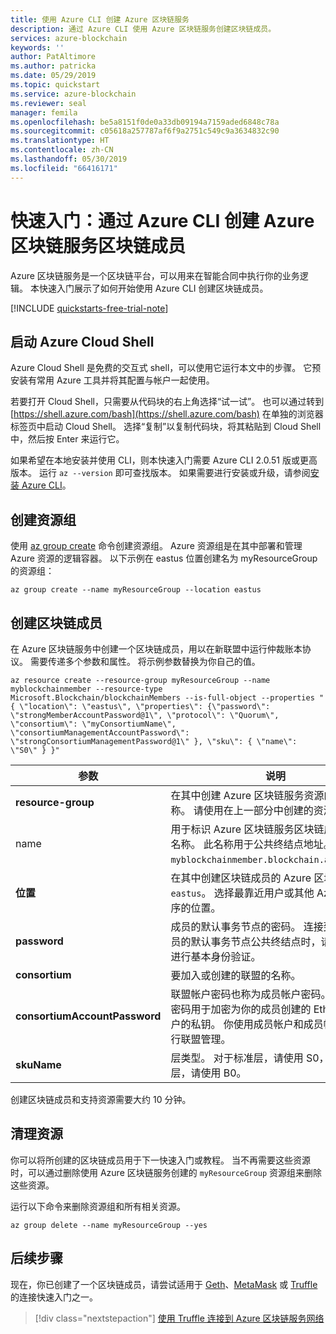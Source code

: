```yaml
---
title: 使用 Azure CLI 创建 Azure 区块链服务
description: 通过 Azure CLI 使用 Azure 区块链服务创建区块链成员。
services: azure-blockchain
keywords: ''
author: PatAltimore
ms.author: patricka
ms.date: 05/29/2019
ms.topic: quickstart
ms.service: azure-blockchain
ms.reviewer: seal
manager: femila
ms.openlocfilehash: be5a8151f0de0a33db09194a7159aded6848c78a
ms.sourcegitcommit: c05618a257787af6f9a2751c549c9a3634832c90
ms.translationtype: HT
ms.contentlocale: zh-CN
ms.lasthandoff: 05/30/2019
ms.locfileid: "66416171"
---
```

# <a name="quickstart-create-an-azure-blockchain-service-blockchain-member-using-azure-cli"></a>快速入门：通过 Azure CLI 创建 Azure 区块链服务区块链成员

Azure 区块链服务是一个区块链平台，可以用来在智能合同中执行你的业务逻辑。 本快速入门展示了如何开始使用 Azure CLI 创建区块链成员。

[!INCLUDE [quickstarts-free-trial-note](../../../includes/quickstarts-free-trial-note.md)]

## <a name="launch-azure-cloud-shell"></a>启动 Azure Cloud Shell

Azure Cloud Shell 是免费的交互式 shell，可以使用它运行本文中的步骤。 它预安装有常用 Azure 工具并将其配置与帐户一起使用。

若要打开 Cloud Shell，只需要从代码块的右上角选择“试一试”。  也可以通过转到 [https://shell.azure.com/bash](https://shell.azure.com/bash) 在单独的浏览器标签页中启动 Cloud Shell。 选择“复制”以复制代码块，将其粘贴到 Cloud Shell 中，然后按 Enter 来运行它。 

如果希望在本地安装并使用 CLI，则本快速入门需要 Azure CLI 2.0.51 版或更高版本。 运行 `az --version` 即可查找版本。 如果需要进行安装或升级，请参阅[安装 Azure CLI](https://docs.microsoft.com/cli/azure/install-azure-cli)。

## <a name="create-a-resource-group"></a>创建资源组

使用 [az group create](https://docs.microsoft.com/cli/azure/group) 命令创建资源组。 Azure 资源组是在其中部署和管理 Azure 资源的逻辑容器。 以下示例在 eastus 位置创建名为 myResourceGroup 的资源组：  

```azurecli-interactive
az group create --name myResourceGroup --location eastus
```

## <a name="create-a-blockchain-member"></a>创建区块链成员

在 Azure 区块链服务中创建一个区块链成员，用以在新联盟中运行仲裁账本协议。 需要传递多个参数和属性。 将示例参数替换为你自己的值。

```azurecli-interactive
az resource create --resource-group myResourceGroup --name myblockchainmember --resource-type Microsoft.Blockchain/blockchainMembers --is-full-object --properties "{ \"location\": \"eastus\", \"properties\": {\"password\": \"strongMemberAccountPassword@1\", \"protocol\": \"Quorum\", \"consortium\": \"myConsortiumName\", \"consortiumManagementAccountPassword\": \"strongConsortiumManagementPassword@1\" }, \"sku\": { \"name\": \"S0\" } }"
```

| 参数 | 说明 |
|---------|-------------|
| **resource-group** | 在其中创建 Azure 区块链服务资源的资源组名称。 请使用在上一部分中创建的资源组。
| name  | 用于标识 Azure 区块链服务区块链成员的唯一名称。 此名称用于公共终结点地址。 例如，`myblockchainmember.blockchain.azure.com`。
| **位置** | 在其中创建区块链成员的 Azure 区域。 例如，`eastus`。 选择最靠近用户或其他 Azure 应用程序的位置。
| **password** | 成员的默认事务节点的密码。 连接到区块链成员的默认事务节点公共终结点时，请使用密码进行基本身份验证。
| **consortium** | 要加入或创建的联盟的名称。
| **consortiumAccountPassword** | 联盟帐户密码也称为成员帐户密码。 成员帐户密码用于加密为你的成员创建的 Ethereum 帐户的私钥。 你使用成员帐户和成员帐户密码进行联盟管理。
| **skuName** | 层类型。 对于标准层，请使用 S0，对于基本层，请使用 B0。

创建区块链成员和支持资源需要大约 10 分钟。

## <a name="clean-up-resources"></a>清理资源

你可以将所创建的区块链成员用于下一快速入门或教程。 当不再需要这些资源时，可以通过删除使用 Azure 区块链服务创建的 `myResourceGroup` 资源组来删除这些资源。

运行以下命令来删除资源组和所有相关资源。

```azurecli-interactive
az group delete --name myResourceGroup --yes
```

## <a name="next-steps"></a>后续步骤

现在，你已创建了一个区块链成员，请尝试适用于 [Geth](connect-geth.md)、[MetaMask](connect-metamask.md) 或 [Truffle](connect-truffle.md) 的连接快速入门之一。

> [!div class="nextstepaction"]
> [使用 Truffle 连接到 Azure 区块链服务网络](connect-truffle.md)
